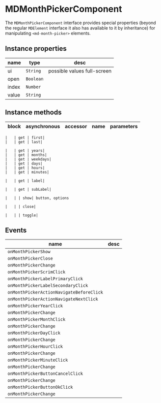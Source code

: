 # MDMonthPickerComponent
The `MDMonthPickerComponent` interface provides special properties (beyond the regular `MDElement` interface it also has available to it by inheritance) for manipulating `<md-month-picker>` elements.

## Instance properties

name|type|desc
---|---|---
ui|`String`|possible values full-screen
open|`Boolean`|
index|`Number`|
value|`String`|

## Instance methods

block| asynchronous | accessor| name| parameters
---| --- | ---| ---| ---

    |   | get | first| 
    |   | get | last| 

    |   | get | years| 
    |   | get | months| 
    |   | get | weekdays| 
    |   | get | days| 
    |   | get | hours| 
    |   | get | minutes| 

    |   | get | label| 

    |   | get | subLabel| 

    |   | | show| button, options

    |   | | close| 

    |   | | toggle| 

## Events

name|desc
---|---
`onMonthPickerShow`|
`onMonthPickerClose`|
`onMonthPickerChange`|
`onMonthPickerScrimClick`|
`onMonthPickerLabelPrimaryClick`|
`onMonthPickerLabelSecondaryClick`|
`onMonthPickerActionNavigateBeforeClick`|
`onMonthPickerActionNavigateNextClick`|
`onMonthPickerYearClick`|
`onMonthPickerChange`|
`onMonthPickerMonthClick`|
`onMonthPickerChange`|
`onMonthPickerDayClick`|
`onMonthPickerChange`|
`onMonthPickerHourClick`|
`onMonthPickerChange`|
`onMonthPickerMinuteClick`|
`onMonthPickerChange`|
`onMonthPickerButtonCancelClick`|
`onMonthPickerChange`|
`onMonthPickerButtonOkClick`|
`onMonthPickerChange`|
